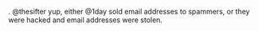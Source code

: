 <!--
id: 1686245844
link: http://kevinisom.info/post/1686245844/thesifter-yup-either-1day-sold-email
slug: thesifter-yup-either-1day-sold-email
date: Fri Nov 26 2010 14:54:40 GMT+1300 (NZDT)
raw: {"blog_name":"kevinisom","id":1686245844,"post_url":"http://kevinisom.info/post/1686245844/thesifter-yup-either-1day-sold-email","slug":"thesifter-yup-either-1day-sold-email","type":"text","date":"2010-11-26 01:54:40 GMT","timestamp":1290736480,"state":"published","format":"html","reblog_key":"JOCMjlfU","tags":[],"short_url":"http://tmblr.co/Zw68Yy1aWX7K","highlighted":[],"feed_item":"http://twitter.com/kev_nz/statuses/7918842193907712","from_feed_id":"650289","note_count":0,"title":null,"body":"<p>. @thesifter yup, either @1day sold email addresses to spammers, or they were hacked and email addresses were stolen.</p>"}
publish: 2010-11-026
tags: 
title: null
-->


. @thesifter yup, either @1day sold email addresses to spammers, or they
were hacked and email addresses were stolen.


